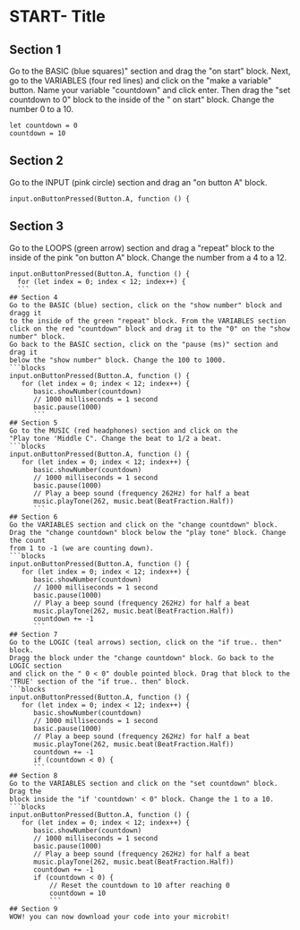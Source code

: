 # START- Title
## Section 1
Go to the BASIC (blue squares)" section and drag the "on start" block. 
Next, go to the VARIABLES  (four red lines) and click on the "make a variable" button.
Name your variable "countdown" and click enter. Then drag the "set countdown to 0" block to the inside of the 
" on start" block. Change the number 0 to a 10.
```blocks
let countdown = 0
countdown = 10
```
## Section 2 
Go to the INPUT (pink circle) section and drag an "on button A" block.
```blocks
input.onButtonPressed(Button.A, function () {
```
## Section 3
Go to the LOOPS (green arrow) section and drag a "repeat" block to the inside of the pink "on button A" block. 
Change the number from a 4 to a 12.
  ```blocks
input.onButtonPressed(Button.A, function () {
    for (let index = 0; index < 12; index++) {
    ```
## Section 4
Go to the BASIC (blue) section, click on the "show number" block and dragg it 
to the inside of the green "repeat" block. From the VARIABLES section 
click on the red "countdown" block and drag it to the "0" on the "show number" block.
Go back to the BASIC section, click on the "pause (ms)" section and drag it 
below the "show number" block. Change the 100 to 1000. 
 ```blocks
 input.onButtonPressed(Button.A, function () {
     for (let index = 0; index < 12; index++) {
        basic.showNumber(countdown)
        // 1000 milliseconds = 1 second
        basic.pause(1000)
        ```
## Section 5
Go to the MUSIC (red headphones) section and click on the
"Play tone 'Middle C". Change the beat to 1/2 a beat. 
```blocks
input.onButtonPressed(Button.A, function () {
     for (let index = 0; index < 12; index++) {
        basic.showNumber(countdown)
        // 1000 milliseconds = 1 second
        basic.pause(1000)
        // Play a beep sound (frequency 262Hz) for half a beat
        music.playTone(262, music.beat(BeatFraction.Half))
        ```
## Section 6
Go the VARIABLES section and click on the "change countdown" block. 
Drag the "change countdown" block below the "play tone" block. Change the count 
from 1 to -1 (we are counting down).
```blocks
input.onButtonPressed(Button.A, function () {
     for (let index = 0; index < 12; index++) {
        basic.showNumber(countdown)
        // 1000 milliseconds = 1 second
        basic.pause(1000)
        // Play a beep sound (frequency 262Hz) for half a beat
        music.playTone(262, music.beat(BeatFraction.Half))
        countdown += -1
        ```
## Section 7
Go to the LOGIC (teal arrows) section, click on the "if true.. then" block.
Dragg the block under the "change countdown" block. Go back to the LOGIC section 
and click on the " 0 < 0" double pointed block. Drag that block to the 
'TRUE' section of the "if true.. then" block. 
```blocks
input.onButtonPressed(Button.A, function () {
     for (let index = 0; index < 12; index++) {
        basic.showNumber(countdown)
        // 1000 milliseconds = 1 second
        basic.pause(1000)
        // Play a beep sound (frequency 262Hz) for half a beat
        music.playTone(262, music.beat(BeatFraction.Half))
        countdown += -1
        if (countdown < 0) {
        ```
## Section 8
Go to the VARIABLES section and click on the "set countdown" block. Drag the 
block inside the "if 'countdown' < 0" block. Change the 1 to a 10. 
```blocks
input.onButtonPressed(Button.A, function () {
     for (let index = 0; index < 12; index++) {
        basic.showNumber(countdown)
        // 1000 milliseconds = 1 second
        basic.pause(1000)
        // Play a beep sound (frequency 262Hz) for half a beat
        music.playTone(262, music.beat(BeatFraction.Half))
        countdown += -1
        if (countdown < 0) {
            // Reset the countdown to 10 after reaching 0
            countdown = 10
            ```
 ## Section 9
WOW! you can now download your code into your microbit!
